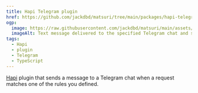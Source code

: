 ```yaml
---
title: Hapi Telegram plugin
href: https://github.com/jackdbd/matsuri/tree/main/packages/hapi-telegram-plugin
ogp:
  image: https://raw.githubusercontent.com/jackdbd/matsuri/main/assets/images/hapi-telegram-plugin-internal-server-error.png
  imageAlt: Text message delivered to the specified Telegram chat and showing an internal server error.
tags:
  - Hapi
  - plugin
  - Telegram
  - TypeScript
---
```

[Hapi](https://hapi.dev/) plugin that sends a message to a Telegram chat when a request matches one of the rules you defined.
